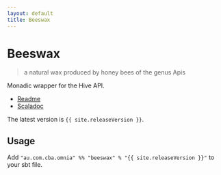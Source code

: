 ```yaml
---
layout: default
title: Beeswax
---
```


Beeswax
=======

> a natural wax produced by honey bees of the genus Apis

Monadic wrapper for the Hive API.

* [Readme](https://github.com/CommBank/beeswax/)
* [Scaladoc](/beeswax/latest/api/index.html)

The latest version is `{{ site.releaseVersion }}`.

Usage
-----

Add `"au.com.cba.omnia" %% "beeswax" % "{{ site.releaseVersion }}"` to your sbt file.
